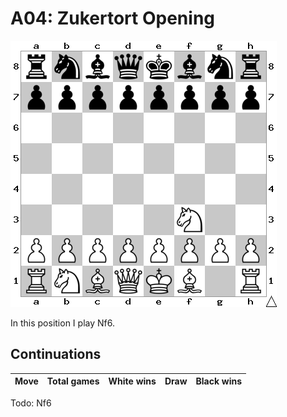 # A04: Zukertort Opening

![Position](position.png)

In this position I play Nf6.

## Continuations

Move                | Total games | White wins | Draw | Black wins
--------------------|-------------|------------|------|-----------

Todo: Nf6
